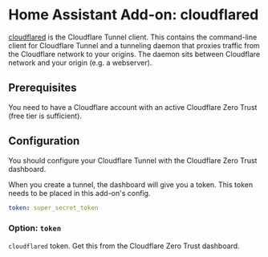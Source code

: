 # Home Assistant Add-on: cloudflared

[cloudflared](https://github.com/cloudflare/cloudflared) is the Cloudflare Tunnel client. This contains the command-line client for Cloudflare Tunnel and a tunneling daemon that proxies traffic from the Cloudflare network to your origins. The daemon sits between Cloudflare network and your origin (e.g. a webserver).

## Prerequisites

You need to have a Cloudflare account with an active Cloudflare Zero Trust (free tier is sufficient).

## Configuration

You should configure your Cloudflare Tunnel with the Cloudflare Zero Trust dashboard.

When you create a tunnel, the dashboard will give you a token. This token needs to be placed in this add-on's config.

```yaml
token: super_secret_token
```

### Option: `token`

`cloudflared` token. Get this from the Cloudflare Zero Trust dashboard.

